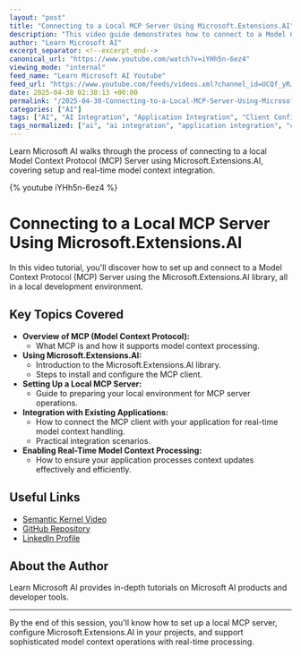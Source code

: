 ```yaml
---
layout: "post"
title: "Connecting to a Local MCP Server Using Microsoft.Extensions.AI"
description: "This video guide demonstrates how to connect to a Model Context Protocol (MCP) Server using Microsoft.Extensions.AI with a local setup. Viewers will learn about configuring the MCP client, integrating it into existing applications, and enabling real-time model context processing, all within the Microsoft AI ecosystem."
author: "Learn Microsoft AI"
excerpt_separator: <!--excerpt_end-->
canonical_url: "https://www.youtube.com/watch?v=iYHh5n-6ez4"
viewing_mode: "internal"
feed_name: "Learn Microsoft AI Youtube"
feed_url: "https://www.youtube.com/feeds/videos.xml?channel_id=UCQf_yRJpsfyEiWWpt1MZ6vA"
date: 2025-04-30 02:30:13 +00:00
permalink: "/2025-04-30-Connecting-to-a-Local-MCP-Server-Using-MicrosoftExtensionsAI.html"
categories: ["AI"]
tags: ["AI", "AI Integration", "Application Integration", "Client Configuration", "MCP", "Microsoft AI", "Microsoft.Extensions.AI", "Model Context", "Real Time Processing", "Semantic Kernel", "Videos"]
tags_normalized: ["ai", "ai integration", "application integration", "client configuration", "mcp", "microsoft ai", "microsoftdotextensionsdotai", "model context", "real time processing", "semantic kernel", "videos"]
---
```


Learn Microsoft AI walks through the process of connecting to a local Model Context Protocol (MCP) Server using Microsoft.Extensions.AI, covering setup and real-time model context integration.<!--excerpt_end-->

{% youtube iYHh5n-6ez4 %}

# Connecting to a Local MCP Server Using Microsoft.Extensions.AI

In this video tutorial, you'll discover how to set up and connect to a Model Context Protocol (MCP) Server using the Microsoft.Extensions.AI library, all in a local development environment.

## Key Topics Covered

- **Overview of MCP (Model Context Protocol):**
  - What MCP is and how it supports model context processing.
- **Using Microsoft.Extensions.AI:**
  - Introduction to the Microsoft.Extensions.AI library.
  - Steps to install and configure the MCP client.
- **Setting Up a Local MCP Server:**
  - Guide to preparing your local environment for MCP server operations.
- **Integration with Existing Applications:**
  - How to connect the MCP client with your application for real-time model context handling.
  - Practical integration scenarios.
- **Enabling Real-Time Model Context Processing:**
  - How to ensure your application processes context updates effectively and efficiently.

## Useful Links

- [Semantic Kernel Video](https://www.youtube.com/watch?v=i3UfPHg8hM8)
- [GitHub Repository](https://github.com/rvinothrajendran)
- [LinkedIn Profile](https://www.linkedin.com/in/rvinothrajendran/)

## About the Author

Learn Microsoft AI provides in-depth tutorials on Microsoft AI products and developer tools.

---

By the end of this session, you'll know how to set up a local MCP server, configure Microsoft.Extensions.AI in your projects, and support sophisticated model context operations with real-time processing.
